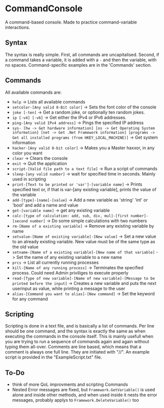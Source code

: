 # CommandConsole
A command-based console. 
Made to practice command-variable interactions.

## Syntax
The syntax is really simple. First, all commands are uncapitalised. Second, if a command takes a variable, it is added with a ```-``` and then the variable, with no spaces. Command-specific examples are in the 'Commands' section.

## Commands
All available commands are:
- ```help``` -> Lists all available commands
- ```setcolor-[Any valid 8-Bit color]``` -> Sets the font color of the console
- ```joke [-ten]``` -> Get a random joke, or optionally ten random jokes.
- ```ip [-v4] [-v6]``` -> Get either the IPv4 or IPv6 addresses.
- ```ping-[Any valid IPv4 address]``` -> Pings the specified IP address
- ```sys- [hw -> Get hardware information] [os -> Get Operating System information] [net -> Get .Net Framework information] [programs -> Get all installed programs (from HKEY_LOCAL_MACHINE)]``` -> Get system information
- ```hacker-[Any valid 8-bit color]``` -> Makes you a Master haxxor, in any color you want
- ```clear``` -> Clears the console
- ```exit``` -> Quit the application
- ```script-[Valid file path to a text file]``` -> Run a script of commands
- ```sleep-[any valid number]``` -> wait for specified time in seconds. Mainly used in scripting
- ```print-[Text to be printed or 'var']-[variable name]``` -> Prints specified text or, if that is var-[any existing variable], prints the value of the variable
- ```add-[type]-[name]-[value]``` -> Add a new variable as 'string' 'int' or 'bool' and add a name and value
- ```get-[variable name]``` -> get any existing variable
- ```calc-[type of calculation: add, sub, div, mul]-[first number]-[second number]``` -> Do some simple calculations with two numbers
- ```rm-[Name of a existing variable]``` -> Remove any existing variable by name
- ```setvalue-[Name of existing variable]-[New value]``` -> Set a new value to an already existing variable. New value must be of the same type as the old value
- ```setname-[Name of a existing variable]-[New name of that variable]``` -> Set the name of any existing variable to a new name
- ```prcs``` -> List all currently running processes
- ```kill-[Name of any running process]``` -> Terminates the specified process. Could need Admin priviliges to execute properly
- ```read-[Type of new variable]-[Name of new variable]-[Message to be printed before the input]``` -> Creates a new variable and puts the next userinput as value, while printing a message to the user
- ```alias-[Command you want to alias]-[New command]``` -> Set the keyword for any command

## Scripting
Scripting is done in a text file, and is basically a list of commands.
Per line should be one command, and the syntax is exactly the same as when executing the commands in the console itself.
This is mainly usefull when you are trying to run a sequence of commands again and again without typing them all-over.
Comments are line based, which means that a comment is always one full line. They are initiated with "//".
An example script is provided in the "ExampleScript.txt" file.

## To-Do
- think of more QoL improvments and scripting Commands
- Nested Error messages are fixed, but ```Framework.GetVariable()``` is used alone and inside other methods, and when used inside it nests the error messages, probably applys to ```Framework.DeleteVariable()``` too
